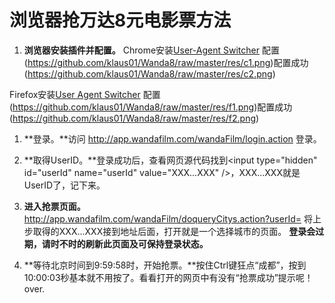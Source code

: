 # 浏览器抢万达8元电影票方法

1. **浏览器安装插件并配置。**
Chrome安装[User-Agent Switcher](https://chrome.google.com/webstore/detail/user-agent-switcher/lkmofgnohbedopheiphabfhfjgkhfcgf?hl=zh-CN)
配置(https://github.com/klaus01/Wanda8/raw/master/res/c1.png)配置成功(https://github.com/klaus01/Wanda8/raw/master/res/c2.png)

Firefox安装[User Agent Switcher](https://addons.mozilla.org/zh-CN/firefox/addon/user-agent-switcher/)
配置(https://github.com/klaus01/Wanda8/raw/master/res/f1.png)配置成功(https://github.com/klaus01/Wanda8/raw/master/res/f2.png)

1. **登录。**访问 http://app.wandafilm.com/wandaFilm/login.action 登录。

1. **取得UserID。**登录成功后，查看网页源代码找到\<input type="hidden" id="userId" name="userId" value="XXX...XXX" /\>，XXX...XXX就是UserID了，记下来。

1. **进入抢票页面。** http://app.wandafilm.com/wandaFilm/doqueryCitys.action?userId= 将上步取得的XXX...XXX接到地址后面，打开就是一个选择城市的页面。
**登录会过期，请时不时的刷新此页面及可保持登录状态。**

1. **等待北京时间到9:59:58时，开始抢票。**按住Ctrl键狂点“成都”，按到10:00:03秒基本就不用按了。看看打开的网页中有没有“抢票成功”提示呢！over.
